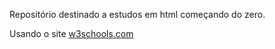 Repositório destinado a estudos em html começando do zero.

Usando o site <a href="https://www.w3schools.com">w3schools.com</a>
